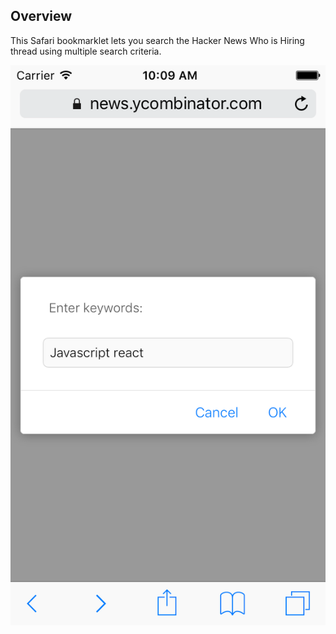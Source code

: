 Overview
--------

This Safari bookmarklet lets you search the Hacker News Who is Hiring thread using multiple search criteria.

![alt text](https://github.com/guarani/HN-iOS-Bookmarklet-Who-is-Hiring-Search/blob/master/search1.png "Search box")


 


